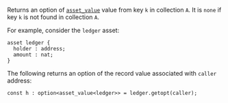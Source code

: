 Returns an option of [`asset_value`](/docs/reference/types#asset_value<A>) value from key `k` in collection `A`. It is `none` if key `k` is not found in collection `A`.

For example, consider the `ledger` asset:
```archetype
asset ledger {
  holder : address;
  amount : nat;
}
```

The following returns an option of the record value associated with `caller` address:
```archetype
const h : option<asset_value<ledger>> = ledger.getopt(caller);
```